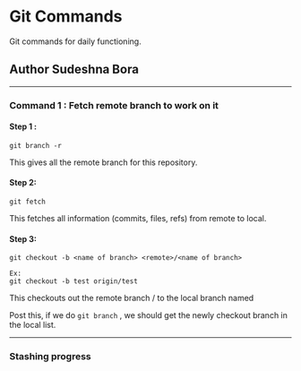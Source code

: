 # Git Commands

Git commands for daily functioning. 

## Author Sudeshna Bora

---

### Command 1 : Fetch remote branch to work on it 

#### Step 1 : 

```
git branch -r
```
This gives all the remote branch for this repository.

#### Step 2: 

```
git fetch
```
This fetches all information (commits, files, refs) from remote to local.

#### Step 3:

```
git checkout -b <name of branch> <remote>/<name of branch>

Ex:
git checkout -b test origin/test
```
This checkouts out the remote branch <remote>/<name of branch> to the local branch named <name of branch>
  
Post this, if we do ```git branch``` , we should get the newly checkout branch in the local list. 
  
---
 
### Stashing progress
  

  
  
  
  
  
  
 
